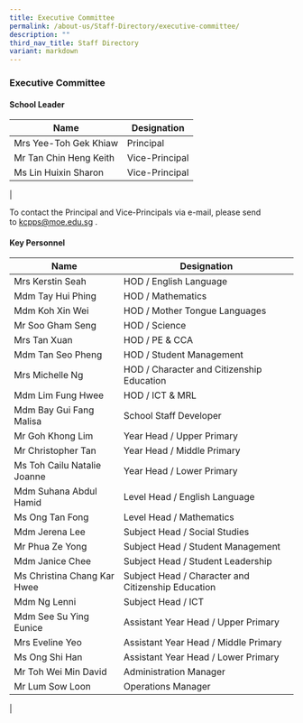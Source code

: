 ```yaml
---
title: Executive Committee
permalink: /about-us/Staff-Directory/executive-committee/
description: ""
third_nav_title: Staff Directory
variant: markdown
---
```

### **Executive Committee**
#### **School Leader**

| Name | Designation |
|---|---|
| Mrs Yee-Toh Gek Khiaw | Principal |
| Mr Tan Chin Heng Keith  | Vice-Principal |
| Ms Lin Huixin Sharon  | Vice-Principal |
|

To contact the Principal and Vice-Principals via e-mail, please send to [kcpps@moe.edu.sg](mailto:kcpps@moe.edu.sg) .

#### **Key Personnel**

| Name | Designation |
|---|---|
| Mrs Kerstin Seah | HOD / English Language |
| Mdm Tay Hui Phing  | HOD / Mathematics |
| Mdm Koh Xin Wei | HOD / Mother Tongue Languages |
| Mr Soo Gham Seng | HOD / Science  |
| Mrs Tan Xuan | HOD / PE & CCA  |
| Mdm Tan Seo Pheng | HOD / Student Management |
| Mrs Michelle Ng | HOD / Character and Citizenship Education |
| Mdm Lim Fung Hwee  | 	HOD / ICT & MRL  |
| Mdm Bay Gui Fang Malisa    | 	School Staff Developer   |
| Mr Goh Khong Lim   | Year Head / Upper Primary   |
| Mr Christopher Tan | Year Head / Middle Primary |
| Ms Toh Cailu Natalie Joanne | Year Head / Lower Primary   |
| Mdm Suhana Abdul Hamid  | Level Head / English Language|
| Ms Ong Tan Fong  | Level Head / Mathematics |
| Mdm Jerena Lee | Subject Head / Social Studies |
| Mr Phua Ze Yong | Subject Head / Student Management |
| Mdm Janice Chee | Subject Head / Student Leadership |
| Ms Christina Chang Kar Hwee | Subject Head / Character and Citizenship Education  |
| Mdm Ng Lenni | Subject Head / ICT  |
| Mdm See Su Ying Eunice  | Assistant Year Head / Upper Primary   |
| Mrs Eveline Yeo  | Assistant Year Head / Middle Primary   |
| Ms Ong Shi Han   | Assistant Year Head / Lower Primary   |
| Mr Toh Wei Min David | 	Administration Manager |
| Mr Lum Sow Loon | 	Operations Manager |
|